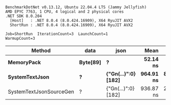 ```

BenchmarkDotNet v0.13.12, Ubuntu 22.04.4 LTS (Jammy Jellyfish)
AMD EPYC 7763, 1 CPU, 4 logical and 2 physical cores
.NET SDK 8.0.204
  [Host]   : .NET 8.0.4 (8.0.424.16909), X64 RyuJIT AVX2
  ShortRun : .NET 8.0.4 (8.0.424.16909), X64 RyuJIT AVX2

Job=ShortRun  IterationCount=3  LaunchCount=1  
WarmupCount=3  

```
| Method                  | data     | json                | Mean      | Error     | StdDev   | Min       | Max       | Gen0   | Allocated |
|------------------------ |--------- |-------------------- |----------:|----------:|---------:|----------:|----------:|-------:|----------:|
| **MemoryPack**              | **Byte[89]** | **?**                   |  **52.14 ns** |  **7.812 ns** | **0.428 ns** |  **51.65 ns** |  **52.46 ns** | **0.0012** |     **104 B** |
| **SystemTextJson**          | **?**        | **{&quot;Gn(...)&quot;:0} [182]** | **964.91 ns** | **80.564 ns** | **4.416 ns** | **961.13 ns** | **969.76 ns** |      **-** |     **104 B** |
| SystemTextJsonSourceGen | ?        | {&quot;Gn(...)&quot;:0} [182] | 936.87 ns | 28.290 ns | 1.551 ns | 935.81 ns | 938.65 ns |      - |     104 B |
